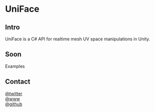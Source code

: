 # UniFace

## Intro
UniFace is a C# API for realtime mesh UV space manipulations in Unity.

## Soon
Examples

## Contact
[@twitter](https://www.twitter.com/adrenak)  
[@www](http://www.vatsalambastha.com)  
[@github](https://www.github.com/adrenak)